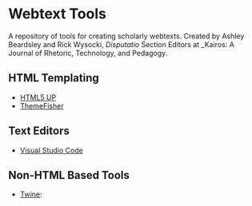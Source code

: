 # Webtext Tools

A repository of tools for creating scholarly webtexts. Created by Ashley Beardsley and Rick Wysocki, _Disputatio_ Section Editors at _Kairos: A Journal of Rhetoric, Technology, and Pedagogy.

## HTML Templating

- [HTML5 UP](https://html5up.net/)
- [ThemeFisher](https://themefisher.com/)

## Text Editors

- [Visual Studio Code](https://code.visualstudio.com/)

## Non-HTML Based Tools

- [Twine](https://twinery.org/): 
